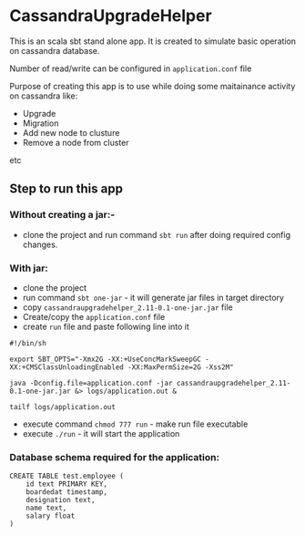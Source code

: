 # CassandraUpgradeHelper

This is an scala sbt stand alone app.
It is created to simulate basic operation on cassandra database.

Number of read/write can be configured in `application.conf` file

Purpose of creating this app is to use while doing some maitainance activity on cassandra like:
* Upgrade
* Migration
* Add new node to clusture
* Remove a node from cluster

etc
  
## Step to run this app
### Without creating a jar:-
* clone the project and run command `sbt run` after doing required config changes.
### With jar:
* clone the project
* run command `sbt one-jar` - it will generate jar files in target directory
* copy `cassandraupgradehelper_2.11-0.1-one-jar.jar` file 
* Create/copy the `application.conf` file 
* create `run` file and paste following line into it
```
#!/bin/sh

export SBT_OPTS="-Xmx2G -XX:+UseConcMarkSweepGC -XX:+CMSClassUnloadingEnabled -XX:MaxPermSize=2G -Xss2M"

java -Dconfig.file=application.conf -jar cassandraupgradehelper_2.11-0.1-one-jar.jar &> logs/application.out &

tailf logs/application.out

```
* execute command `chmod 777 run` - make run file executable
* execute `./run` - it will start the application

### Database schema required for the application:
```
CREATE TABLE test.employee (
    id text PRIMARY KEY,
    boardedat timestamp,
    designation text,
    name text,
    salary float
)
```
  
